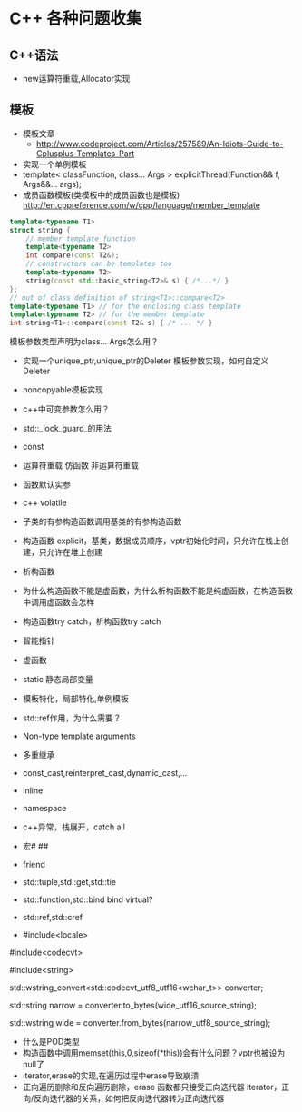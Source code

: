 # C++ 各种问题收集
## C++语法
- new运算符重载,Allocator实现
## 模板
- 模板文章
  * http://www.codeproject.com/Articles/257589/An-Idiots-Guide-to-Cplusplus-Templates-Part
- 实现一个单例模板
- template&lt; classFunction, class... Args &gt; explicitThread(Function&amp;&amp; f, Args&amp;&amp;... args);
- 成员函数模板(类模板中的成员函数也是模板) http://en.cppreference.com/w/cpp/language/member_template
```c++
template<typename T1>
struct string {
    // member template function
    template<typename T2>
    int compare(const T2&);
    // constructors can be templates too
    template<typename T2>
    string(const std::basic_string<T2>& s) { /*...*/ }
};
// out of class definition of string<T1>::compare<T2> 
template<typename T1> // for the enclosing class template
template<typename T2> // for the member template
int string<T1>::compare(const T2& s) { /* ... */ }
```

模板参数类型声明为class... Args怎么用？
- 实现一个unique_ptr,unique_ptr的Deleter 模板参数实现，如何自定义Deleter
- noncopyable模板实现

- c++中可变参数怎么用？
- std::_lock\_guard_的用法
- const
- 运算符重载 仿函数 非运算符重载
- 函数默认实参
- c++ volatile
- 子类的有参构造函数调用基类的有参构造函数
- 构造函数 explicit，基类，数据成员顺序，vptr初始化时间，只允许在栈上创建，只允许在堆上创建
- 析构函数
- 为什么构造函数不能是虚函数，为什么析构函数不能是纯虚函数，在构造函数中调用虚函数会怎样
- 构造函数try catch，析构函数try catch
- 智能指针
- 虚函数
- static 静态局部变量
- 模板特化，局部特化,单例模板
- std::ref作用，为什么需要？
- Non-type template arguments
- 多重继承
- const\_cast,reinterpret\_cast,dynamic\_cast,...
- inline
- namespace
- c++异常，栈展开，catch all
- 宏# ##
- friend
- std::tuple,std::get,std::tie
- std::function,std::bind bind virtual?
- std::ref,std::cref
- #include&lt;locale&gt;

#include&lt;codecvt&gt;

#include&lt;string&gt;

std::wstring\_convert&lt;std::codecvt\_utf8\_utf16&lt;wchar\_t&gt;&gt; converter;

std::string narrow = converter.to\_bytes(wide\_utf16\_source\_string);

std::wstring wide = converter.from\_bytes(narrow\_utf8\_source\_string);

- 什么是POD类型
- 构造函数中调用memset(this,0,sizeof(\*this))会有什么问题？vptr也被设为null了
- iterator,erase的实现,在遍历过程中erase导致崩溃
- 正向遍历删除和反向遍历删除，erase 函数都只接受正向迭代器 iterator，正向/反向迭代器的关系，如何把反向迭代器转为正向迭代器
